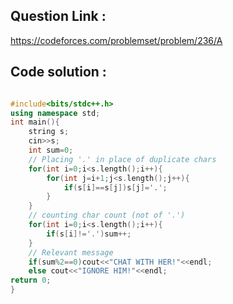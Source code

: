 ## Question Link :

https://codeforces.com/problemset/problem/236/A

## Code solution :

```cpp

#include<bits/stdc++.h>
using namespace std;
int main(){
    string s;
    cin>>s;
    int sum=0;
    // Placing '.' in place of duplicate chars
    for(int i=0;i<s.length();i++){
        for(int j=i+1;j<s.length();j++){
            if(s[i]==s[j])s[j]='.';
        }
    }
    // counting char count (not of '.')
    for(int i=0;i<s.length();i++){
        if(s[i]!='.')sum++;
    }
    // Relevant message
    if(sum%2==0)cout<<"CHAT WITH HER!"<<endl;
    else cout<<"IGNORE HIM!"<<endl;
return 0;
}

```